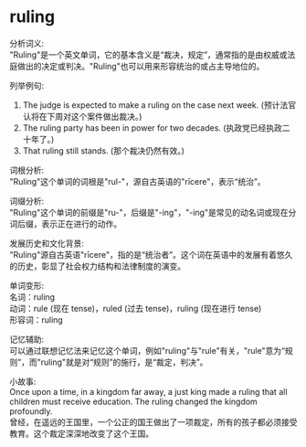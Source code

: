 # ruling

分析词义:  
"Ruling"是一个英文单词，它的基本含义是“裁决，规定”，通常指的是由权威或法庭做出的决定或判决。"Ruling"也可以用来形容统治的或占主导地位的。

  

列举例句:

  

1.  The judge is expected to make a ruling on the case next week. (预计法官认将在下周对这个案件做出裁决。)
2.  The ruling party has been in power for two decades. (执政党已经执政二十年了。)
3.  That ruling still stands. (那个裁决仍然有效。)

  

词根分析:  
"Ruling"这个单词的词根是"rul-"，源自古英语的"rīcere"，表示“统治”。

  

词缀分析:  
"Ruling"这个单词的前缀是"ru-"，后缀是"-ing"，"-ing"是常见的动名词或现在分词后缀，表示正在进行的动作。

  

发展历史和文化背景:  
"Ruling"源自古英语"rīcere"，指的是“统治者”。这个词在英语中的发展有着悠久的历史，彰显了社会权力结构和法律制度的演变。

  

单词变形:  
名词：ruling  
动词：rule (现在 tense)，ruled (过去 tense)，ruling (现在进行 tense)  
形容词：ruling

  

记忆辅助:  
可以通过联想记忆法来记忆这个单词，例如"ruling"与"rule"有关，"rule"意为“规则”，而"ruling"就是对“规则”的施行，是“裁定，判决”。

  

小故事:  
Once upon a time, in a kingdom far away, a just king made a ruling that all children must receive education. The ruling changed the kingdom profoundly.  
曾经，在遥远的王国里，一个公正的国王做出了一项裁定，所有的孩子都必须接受教育。这个裁定深深地改变了这个王国。
